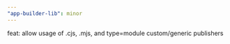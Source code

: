 ```yaml
---
"app-builder-lib": minor
---
```


feat: allow usage of .cjs, .mjs, and type=module custom/generic publishers
